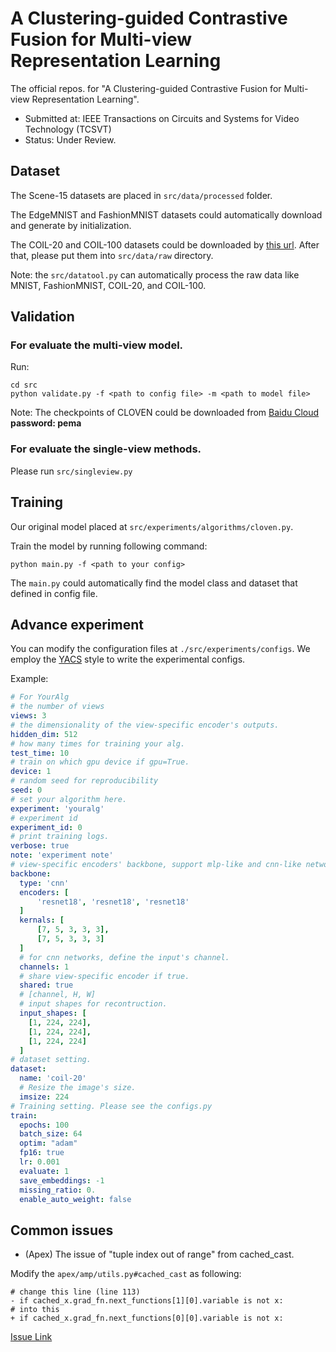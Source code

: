# A Clustering-guided Contrastive Fusion for Multi-view Representation Learning
The official repos. for "A Clustering-guided Contrastive Fusion for Multi-view Representation Learning".

- Submitted at: IEEE Transactions on Circuits and Systems for Video Technology (TCSVT)
- Status: Under Review.


## Dataset

The Scene-15 datasets are placed in `src/data/processed` folder.

The EdgeMNIST and FashionMNIST datasets could automatically download and generate by initialization.

The COIL-20 and COIL-100 datasets could be downloaded by [this url](https://www.cs.columbia.edu/CAVE/software/softlib/coil-20.php). After that, please put them into `src/data/raw` directory.

Note: the `src/datatool.py` can automatically process the raw data like MNIST, FashionMNIST, COIL-20, and COIL-100.


## Validation

### For evaluate the multi-view model.

Run:
```
cd src
python validate.py -f <path to config file> -m <path to model file>
```

Note: The checkpoints of CLOVEN could be downloaded from [Baidu Cloud](https://pan.baidu.com/s/1QQbb_uW9E0mYu-NxMCWZ7w) **password: pema**

### For evaluate the single-view methods.

Please run `src/singleview.py`


## Training

Our original model placed at `src/experiments/algorithms/cloven.py`.

Train the model by running following command:

```
python main.py -f <path to your config>
```

The `main.py` could automatically find the model class and dataset that defined in config file.

## Advance experiment

You can modify the configuration files at `./src/experiments/configs`. We employ the [YACS](https://github.com/rbgirshick/yacs) style to write the experimental configs.

Example:

```yaml
# For YourAlg
# the number of views
views: 3
# the dimensionality of the view-specific encoder's outputs.
hidden_dim: 512
# how many times for training your alg.
test_time: 10
# train on which gpu device if gpu=True.
device: 1
# random seed for reproducibility
seed: 0
# set your algorithm here.
experiment: 'youralg'
# experiment id
experiment_id: 0
# print training logs.
verbose: true
note: 'experiment note'
# view-specific encoders' backbone, support mlp-like and cnn-like networks. see the networks module.
backbone:
  type: 'cnn'
  encoders: [
      'resnet18', 'resnet18', 'resnet18'
  ]
  kernals: [
      [7, 5, 3, 3, 3],
      [7, 5, 3, 3, 3]
  ]
  # for cnn networks, define the input's channel.
  channels: 1
  # share view-specific encoder if true.
  shared: true
  # [channel, H, W]
  # input shapes for recontruction.
  input_shapes: [
    [1, 224, 224],
    [1, 224, 224],
    [1, 224, 224]
  ]
# dataset setting.
dataset:
  name: 'coil-20'
  # Resize the image's size.
  imsize: 224
# Training setting. Please see the configs.py
train:
  epochs: 100
  batch_size: 64
  optim: "adam"
  fp16: true
  lr: 0.001
  evaluate: 1
  save_embeddings: -1
  missing_ratio: 0.
  enable_auto_weight: false
```

## Common issues

- (Apex) The issue of "tuple index out of range" from cached_cast.

Modify the `apex/amp/utils.py#cached_cast` as following:

```
# change this line (line 113)
- if cached_x.grad_fn.next_functions[1][0].variable is not x:
# into this
+ if cached_x.grad_fn.next_functions[0][0].variable is not x:
```

[Issue Link](https://github.com/NVIDIA/apex/issues/694)
